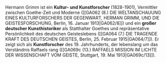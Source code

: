 
Hermann Grimm ist ein **Kultur- und Kunstforscher** (1828-1901), Vermittler zwischen Goethe-Zeit und Moderne ([[GA062 (8.) DIE WELTANSCHAUUNG EINES KULTURFORSCHERS DER GEGENWART, HERMAN GRIMM, UND DIE GEISTESFORSCHUNG, Berlin, 16. Januar 1913|GA062/8]]) und ein **großer deutscher Kunsthistoriker** als Statthalter Goethes und repräsentative Persönlichkeit des deutschen Geisteslebens ([[GA064 (7.) DIE TRAGENDE KRAFT DES DEUTSCHEN GEISTES, Berlin, 25. Februar 1915|GA064/7]]). Er zeigt sich als **Kunstforscher** des 19. Jahrhunderts, der lebenslang um das Verständnis Raffaels rang ([[GA069c (13.) RAFFAELS MISSION IM LICHTE DER WISSENSCHAFT VOM GEISTE, Stuttgart, 19. Mai 1913|GA069c/13]]).
